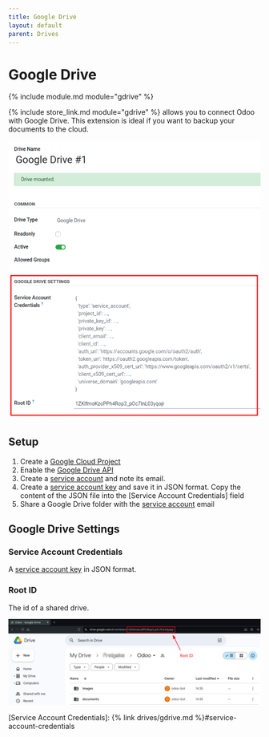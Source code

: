 ```yaml
---
title: Google Drive
layout: default
parent: Drives
---
```


# Google Drive

{% include module.md module="gdrive" %}

{% include store_link.md module="gdrive" %} allows you to connect Odoo with Google Drive. 
This extension is ideal if you want to backup your documents to the cloud.

![Google Drive](../assets/gdrive_settings.png)

## Setup

1. Create a [Google Cloud Project](https://developers.google.com/workspace/guides/create-project#project)
2. Enable the [Google Drive API](https://console.cloud.google.com/flows/enableapi?apiid=drive.googleapis.com)
3. Create a [service account] and note its email.
4. Create a [service account key] and save it in JSON format. Copy the content of the JSON file into the [Service Account Credentials] field
5. Share a Google Drive folder with the [service account] email

## Google Drive Settings

### Service Account Credentials

A [service account key] in JSON format.

### Root ID

The id of a shared drive.

![Root ID](../assets/root_id.png)

[service account]: https://cloud.google.com/iam/docs/service-accounts-create
[service account key]: https://cloud.google.com/iam/docs/keys-create-delete?hl=en#creating
[Service Account Credentials]: {% link drives/gdrive.md %}#service-account-credentials
